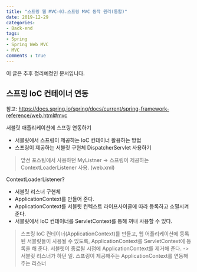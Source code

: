 ```yaml
---
title: "스프링 웹 MVC-03.스프링 MVC 동작 원리(통합)"
date: 2019-12-29
categories: 
- Back-end
tags:
- Spring 
- Spring Web MVC
- MVC
comments : true
---
```


이 글은 추후 정리예정인 문서입니다.

## 스프링 IoC 컨테이너 연동
참고: https://docs.spring.io/spring/docs/current/spring-framework-reference/web.html#mvc

서블릿 애플리케이션에 스프링 연동하기
- 서블릿에서 스프링이 제공하는 IoC 컨테이너 활용하는 방법
- 스프링이 제공하는 서블릿 구현체 DispatcherServlet 사용하기
>앞선 포스팅에서 사용하던 MyListner -> 스프링이 제공하는 ContextLoaderListener 사용. (web.xml)

ContextLoaderListener?
- 서블릿 리스너 구현체
- ApplicationContext를 만들어 준다.
- ApplicationContext를 서블릿 컨텍스트 라이프사이클에 따라 등록하고 소멸시켜준다.
- 서블릿에서 IoC 컨테이너를 ServletContext를 통해 꺼내 사용할 수 있다.

>스프링 IoC 컨테이너(ApplicationContext)를 만들고, 
웹 어플리케이션에 등록된 서블릿들이 사용될 수 있도록, ApplicationContext를 ServletContext에 등록을 해 준다. 
서블릿이 종료될 시점에 ApplicationContext를 제거해 준다.
-> 서블릿 리스너가 하던 일. 스프링이 제공해주는 ApplicationContext를 연동해주는 리스너

